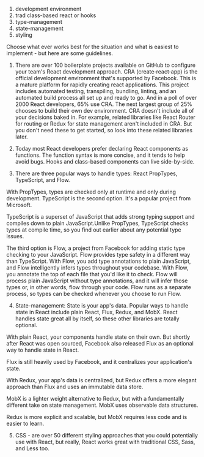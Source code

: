1. development environment
2. trad class-based react or hooks
3. type-management
4. state-management
5. styling

Choose what ever works best for the situation and what is easiest to implement - but here are some guidelines.

1. There are over 100 boilerplate projects available on GitHub to configure your team's React development approach. CRA (create‑react‑app) is the official development environment that's supported by Facebook. This is a mature platform for rapidly creating react applications. This project includes automated testing, transpiling, bundling, linting, and an automated build process all set up and ready to go. And in a poll of over 2000 React developers, 65% use CRA. The next largest group of 25% chooses to build their own dev environment. CRA doesn't include all of your decisions baked in. For example, related libraries like React Router for routing or Redux for state management aren't included in CRA. But you don't need these to get started, so look into these related libraries later.

2. Today most React developers prefer declaring React components as functions. The function syntax is more concise, and it tends to help avoid bugs. Hooks and class-based components can live side-by-side.

3. There are three popular ways to handle types: React PropTypes, TypeScript, and Flow.

With PropTypes, types are checked only at runtime and only during development. TypeScript is the second option. It's a popular project from Microsoft.

TypeScript is a superset of JavaScript that adds strong typing support and compiles down to plain JavaScript.Unlike PropTypes, TypeScript checks types at compile time, so you find out earlier about any potential type issues.

The third option is Flow, a project from Facebook for adding static type checking to your JavaScript. Flow provides type safety in a different way than TypeScript. With Flow, you add type annotations to plain JavaScript, and Flow intelligently infers types throughout your codebase. With Flow, you annotate the top of each file that you'd like it to check. Flow will process plain JavaScript without type annotations, and it will infer those types or, in other words, flow through your code. Flow runs as a separate process, so types can be checked whenever you choose to run Flow.

4. State-management: State is your app's data. Popular ways to handle state in React include plain React, Flux, Redux, and MobX. React handles state great all by itself, so these other libraries are totally optional.

With plain React, your components handle state on their own. But shortly after React was open sourced, Facebook also released Flux as an optional way to handle state in React.

Flux is still heavily used by Facebook, and it centralizes your application's state.

With Redux, your app's data is centralized, but Redux offers a more elegant approach than Flux and uses an immutable data store.

MobX is a lighter weight alternative to Redux, but with a fundamentally different take on state management. MobX uses observable data structures.

Redux is more explicit and scalable, but MobX requires less code and is easier to learn.

5. CSS - are over 50 different styling approaches that you could potentially use with React, but really, React works great with traditional CSS, Sass, and Less too.
